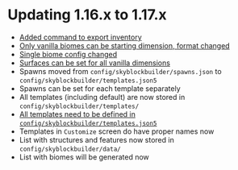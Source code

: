 # Updating 1.16.x to 1.17.x

- [Added command to export inventory](config/inventory.md#starting-inventory)
- [Only vanilla biomes can be starting dimension, format changed](config/spawn.md#dimension)
- [Single biome config changed](config/world.md#biome)
- [Surfaces can be set for all vanilla dimensions](config/world.md#surface)
- Spawns moved from `config/skyblockbuilder/spawns.json` to `config/skyblockbuilder/templates.json5`
- Spawns can be set for each template separately
- All templates (including default) are now stored in `config/skyblockbuilder/templates/`
- [All templates need to be defined in `config/skyblockbuilder/templates.json5`](packdev/packdev.md#setting-multiple-templates)
- Templates in `Customize` screen do have proper names now
- List with structures and features now stored in `config/skyblockbuilder/data/`
- List with biomes will be generated now

